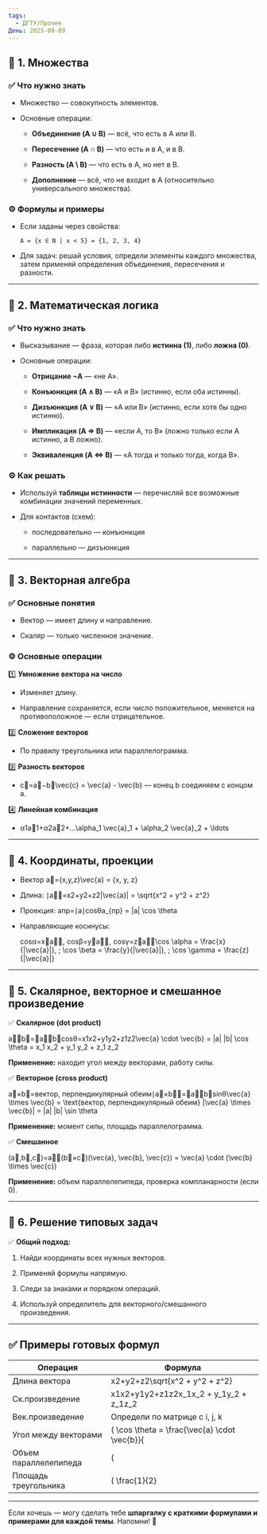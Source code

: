 ```yaml
---
tags:
  - ДГТУ/Прочее
День: 2025-09-09
---
```

## 📌 **1. Множества**

### ✅ **Что нужно знать**

- Множество — совокупность элементов.
    
- Основные операции:
    
    - **Объединение (A ∪ B)** — всё, что есть в A или B.
        
    - **Пересечение (A ∩ B)** — что есть и в A, и в B.
        
    - **Разность (A \ B)** — что есть в A, но нет в B.
        
    - **Дополнение** — всё, что не входит в A (относительно универсального множества).
        

### ⚙️ **Формулы и примеры**

- Если заданы через свойства:
    
    ```
    A = {x ∈ N | x < 5} = {1, 2, 3, 4}
    ```
    
- Для задач: решай условия, определи элементы каждого множества, затем применяй определения объединения, пересечения и разности.
    

---

## 📌 **2. Математическая логика**

### ✅ **Что нужно знать**

- Высказывание — фраза, которая либо **истинна (1)**, либо **ложна (0)**.
    
- Основные операции:
    
    - **Отрицание ¬A** — «не A».
        
    - **Конъюнкция (A ∧ B)** — «A и B» (истинно, если оба истинны).
        
    - **Дизъюнкция (A ∨ B)** — «A или B» (истинно, если хотя бы одно истинно).
        
    - **Импликация (A ⇒ B)** — «если A, то B» (ложно только если A истинно, а B ложно).
        
    - **Эквиваленция (A ⇔ B)** — «A тогда и только тогда, когда B».
        

### ⚙️ **Как решать**

- Используй **таблицы истинности** — перечисляй все возможные комбинации значений переменных.
    
- Для контактов (схем):
    
    - последовательно — конъюнкция
        
    - параллельно — дизъюнкция
        

---

## 📌 **3. Векторная алгебра**

### ✅ **Основные понятия**

- Вектор — имеет длину и направление.
    
- Скаляр — только численное значение.
    

### ⚙️ **Основные операции**

1️⃣ **Умножение вектора на число**

- Изменяет длину.
    
- Направление сохраняется, если число положительное, меняется на противоположное — если отрицательное.
    

2️⃣ **Сложение векторов**

- По правилу треугольника или параллелограмма.
    

3️⃣ **Разность векторов**

- c⃗=a⃗−b⃗\vec{c} = \vec{a} - \vec{b} — конец b соединяем с концом a.
    

4️⃣ **Линейная комбинация**

- α1a⃗1+α2a⃗2+…\alpha_1 \vec{a}_1 + \alpha_2 \vec{a}_2 + \ldots
    

---

## 📌 **4. Координаты, проекции**

- Вектор a⃗={x,y,z}\vec{a} = \{x, y, z\}
    
- Длина: ∣a⃗∣=x2+y2+z2|\vec{a}| = \sqrt{x^2 + y^2 + z^2}
    
- Проекция: aпр=∣a∣cos⁡θa_{пр} = |a| \cos \theta
    
- Направляющие косинусы:
    
    cos⁡α=x∣a⃗∣,  cos⁡β=y∣a⃗∣,  cos⁡γ=z∣a⃗∣\cos \alpha = \frac{x}{|\vec{a}|}, \; \cos \beta = \frac{y}{|\vec{a}|}, \; \cos \gamma = \frac{z}{|\vec{a}|}

---

## 📌 **5. Скалярное, векторное и смешанное произведение**

✅ **Скалярное (dot product)**

a⃗⋅b⃗=∣a∣∣b∣cos⁡θ=x1x2+y1y2+z1z2\vec{a} \cdot \vec{b} = |a| |b| \cos \theta = x_1 x_2 + y_1 y_2 + z_1 z_2

**Применение:** находит угол между векторами, работу силы.

✅ **Векторное (cross product)**

a⃗×b⃗=вектор, перпендикулярный обеим∣a⃗×b⃗∣=∣a∣∣b∣sin⁡θ\vec{a} \times \vec{b} = \text{вектор, перпендикулярный обеим} |\vec{a} \times \vec{b}| = |a| |b| \sin \theta

**Применение:** момент силы, площадь параллелограмма.

✅ **Смешанное**

(a⃗,b⃗,c⃗)=a⃗⋅(b⃗×c⃗)(\vec{a}, \vec{b}, \vec{c}) = \vec{a} \cdot (\vec{b} \times \vec{c})

**Применение:** объем параллелепипеда, проверка компланарности (если 0).

---

## 📌 **6. Решение типовых задач**

✅ **Общий подход:**

1. Найди координаты всех нужных векторов.
    
2. Применяй формулы напрямую.
    
3. Следи за знаками и порядком операций.
    
4. Используй определитель для векторного/смешанного произведения.
    

---

## ✅ **Примеры готовых формул**

|Операция|Формула|
|---|---|
|Длина вектора|x2+y2+z2\sqrt{x^2 + y^2 + z^2}|
|Ск.произведение|x1x2+y1y2+z1z2x_1x_2 + y_1y_2 + z_1z_2|
|Век.произведение|Определи по матрице с i, j, k|
|Угол между векторами|( \cos \theta = \frac{\vec{a} \cdot \vec{b}}{|
|Объем параллелепипеда|(|
|Площадь треугольника|( \frac{1}{2}|

---

Если хочешь — могу сделать тебе **шпаргалку с краткими формулами и примерами для каждой темы**. Напомни! 🚀